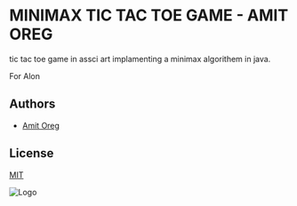 
# MINIMAX TIC TAC TOE GAME - AMIT OREG


tic tac toe game in assci art implamenting a minimax algorithem in java.

For Alon

## Authors

- [Amit Oreg](https://www.github.com/H0DI)


## License

[MIT](https://choosealicense.com/licenses/mit/)


![Logo](https://i.ibb.co/PQWWBpn/amit-oreg-low-resolution-logo-color-on-transparent-background.png )

